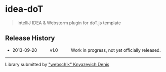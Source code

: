 idea-doT
===

> IntelliJ IDEA & Webstorm plugin for doT.js template

## Release History

 * 2013-09-20   v1.0   Work in progress, not yet officially released.

---

Library submitted by ["webschik" Knyazevich Denis](https://github.com/webschik)